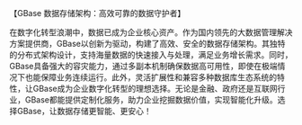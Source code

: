 【GBase 数据存储架构：高效可靠的数据守护者】

在数字化转型浪潮中，数据已成为企业核心资产。作为国内领先的大数据管理解决方案提供商，GBase以创新为驱动，构建了高效、安全的数据存储架构。其独特的分布式架构设计，支持海量数据的快速接入与处理，满足业务增长需求。同时，GBase具备强大的容灾能力，通过多副本机制确保数据高可用性，即使在极端情况下也能保障业务连续运行。此外，灵活扩展性和兼容多种数据库生态系统的特性，让GBase成为企业数字化转型的理想选择。无论是金融、政府还是互联网行业，GBase都能提供定制化服务，助力企业挖掘数据价值，实现智能化升级。选择GBase，让数据存储更智能、更安心！